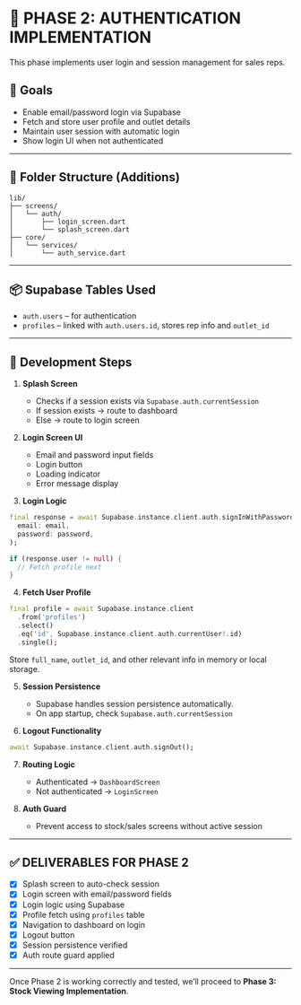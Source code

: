 
# 🔐 PHASE 2: AUTHENTICATION IMPLEMENTATION

This phase implements user login and session management for sales reps.

## 🧱 Goals
- Enable email/password login via Supabase
- Fetch and store user profile and outlet details
- Maintain user session with automatic login
- Show login UI when not authenticated

---

## 📁 Folder Structure (Additions)

```
lib/
├── screens/
│   └── auth/
│       ├── login_screen.dart
│       └── splash_screen.dart
├── core/
│   └── services/
│       └── auth_service.dart
```

---

## 📦 Supabase Tables Used

- `auth.users` – for authentication
- `profiles` – linked with `auth.users.id`, stores rep info and `outlet_id`

---

## 🔧 Development Steps

1. **Splash Screen**
   - Checks if a session exists via `Supabase.auth.currentSession`
   - If session exists → route to dashboard
   - Else → route to login screen

2. **Login Screen UI**
   - Email and password input fields
   - Login button
   - Loading indicator
   - Error message display

3. **Login Logic**

```dart
final response = await Supabase.instance.client.auth.signInWithPassword(
  email: email,
  password: password,
);

if (response.user != null) {
  // Fetch profile next
}
```

4. **Fetch User Profile**

```dart
final profile = await Supabase.instance.client
  .from('profiles')
  .select()
  .eq('id', Supabase.instance.client.auth.currentUser!.id)
  .single();
```

Store `full_name`, `outlet_id`, and other relevant info in memory or local storage.

5. **Session Persistence**
   - Supabase handles session persistence automatically.
   - On app startup, check `Supabase.auth.currentSession`

6. **Logout Functionality**

```dart
await Supabase.instance.client.auth.signOut();
```

7. **Routing Logic**
   - Authenticated → `DashboardScreen`
   - Not authenticated → `LoginScreen`

8. **Auth Guard**
   - Prevent access to stock/sales screens without active session

---

## ✅ DELIVERABLES FOR PHASE 2

- [x] Splash screen to auto-check session
- [x] Login screen with email/password fields
- [x] Login logic using Supabase
- [x] Profile fetch using `profiles` table
- [x] Navigation to dashboard on login
- [x] Logout button
- [x] Session persistence verified
- [x] Auth route guard applied

---

Once Phase 2 is working correctly and tested, we’ll proceed to **Phase 3: Stock Viewing Implementation**.
